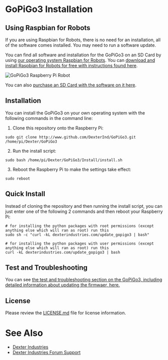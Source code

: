 # GoPiGo3 Installation

## Using Raspbian for Robots

If you are using Raspbian for Robots, there is no need for an installation, all of the software comes installed.  You may need to run a software update.  

You can find all software and installation for the GoPiGo3 on an SD Card by using [our operating system Raspbian for Robots](https://www.dexterindustries.com/raspberry-pi-robot-software/).  You can [download and install Raspbian for Robots for free with instructions found here](https://www.dexterindustries.com/howto/install-raspbian-for-robots-image-on-an-sd-card/).  

![ GoPiGo3 Raspberry Pi Robot ](https://raw.githubusercontent.com/DexterInd/GoPiGo3/master/GoPiGo3_Raspberry_Pi_Robot_With_Eyes.jpg)

You can also [purchase an SD Card with the software on it here](https://www.dexterindustries.com/shop/sd-card-raspbian-wheezy-image-for-raspberry-pi/).  

## Installation
You can install the GoPiGo3 on your own operating system with the following commands in the command line:
1. Clone this repository onto the Raspberry Pi:
```
sudo git clone http://www.github.com/DexterInd/GoPiGo3.git /home/pi/Dexter/GoPiGo3
```
2. Run the install script:
```
sudo bash /home/pi/Dexter/GoPiGo3/Install/install.sh
```
3. Reboot the Raspberry Pi to make the settings take effect:
```
sudo reboot
```

## Quick Install

Instead of cloning the repository and then running the install script, you can just enter one of the following 2 commands and then reboot your Raspberry Pi:
```
# for installing the python packages with root permissions (except anything else which will ran as root) run this
sudo sh -c "curl -kL dexterindustries.com/update_gopigo3 | bash"

# for installing the python packages with user permissions (except anything else which will ran as root) run this
curl -kL dexterindustries.com/update_gopigo3 | bash
```

## Test and Troubleshooting
You can see [the test and troubleshooting section on the GoPiGo3, including detailed information about updating the firmwaer, here.](https://www.dexterindustries.com/GoPiGo/get-started-with-the-gopigo3-raspberry-pi-robot/test-and-troubleshoot-the-gopigo3-raspberry-pi-robot/)

## License

Please review the [LICENSE.md] file for license information.

[LICENSE.md]: ./LICENSE.md

# See Also

- [Dexter Industries](http://www.dexterindustries.com/GoPiGo)
- [Dexter Industries Forum Support](http://forum.dexterindustries.com/c/gopigo)
